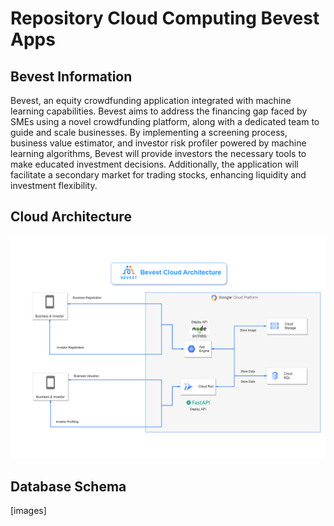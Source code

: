 <h1> Repository Cloud Computing Bevest Apps</h1>

## Bevest Information
Bevest, an equity crowdfunding application integrated with machine learning capabilities. Bevest aims to address the financing gap faced by SMEs using a novel crowdfunding platform, along with a dedicated team to guide and scale businesses. By implementing a screening process, business value estimator, and investor risk profiler powered by machine learning algorithms, Bevest will provide investors the necessary tools to make educated investment decisions. Additionally, the application will facilitate a secondary market for trading stocks, enhancing liquidity and investment flexibility.


## Cloud Architecture
![Cloud Architecture Design](https://raw.githubusercontent.com/Bevest-Technology/bevest-components/main/Cloud%20Architecture%20Bevest-Bevest%20Cloud%20Architecture.png)

## Database Schema
[images]


